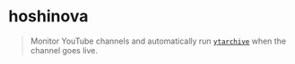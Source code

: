 # hoshinova

> Monitor YouTube channels and automatically run
> [`ytarchive`](https://github.com/Kethsar/ytarchive) when the channel goes
> live.

